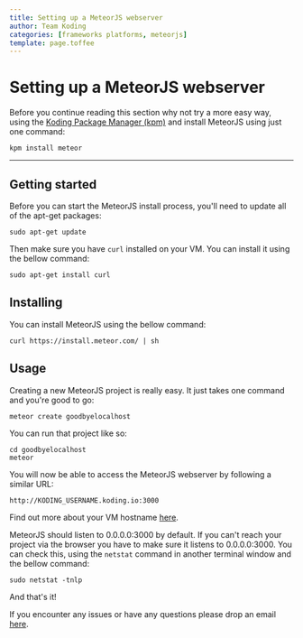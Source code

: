```yaml
---
title: Setting up a MeteorJS webserver
author: Team Koding
categories: [frameworks platforms, meteorjs]
template: page.toffee
---
```


# Setting up a MeteorJS webserver

Before you continue reading this section why not try a more easy way, using the [Koding Package Manager (kpm)](http://learn.koding.com/guides/getting-started-kpm/) and install MeteorJS using just one command:

```
kpm install meteor
```

***

## Getting started

Before you can start the MeteorJS install process, you'll need to update all of the apt-get packages:

```
sudo apt-get update
```

Then make sure you have `curl` installed on your VM. You can install it using the bellow command:

```
sudo apt-get install curl
```

## Installing

You can install MeteorJS using the bellow command:

```
curl https://install.meteor.com/ | sh
```

## Usage

Creating a new MeteorJS project is really easy. It just takes one command and you're good to go:

```
meteor create goodbyelocalhost
```

You can run that project like so:

```
cd goodbyelocalhost
meteor
```

You will now be able to access the MeteorJS webserver by following a similar URL:

```
http://KODING_USERNAME.koding.io:3000
```

Find out more about your VM hostname [here](http://learn.koding.com/faq/vm-hostname/).

MeteorJS should listen to 0.0.0.0:3000 by default. If you can't reach your project via the browser you have to make sure it listens to 0.0.0.0:3000. You can check this, using the `netstat` command in another terminal window and the bellow command:

```
sudo netstat -tnlp
```

And that's it!

If you encounter any issues or have any questions please drop an email [here](mailto:support@koding.com).
